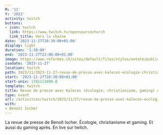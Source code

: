 ```yaml
---
M: '11'
Y: '2023'
activity: twitch
buttons:
- icon: twitch
  link: https://www.twitch.tv/opensourcechurch
  link_title: Vers la chaine
date: '2023-11-27T20:30:00+01:00'
display: light
duration: '1:30:00'
end: '2023-11-27T22:00:00+01:00'
image: https://www.reformes.ch/sites/default/files/styles/entete/public/data/images/comm/257/Beno%C3%AEt%20Ischer.jpg
isodate: '2023-11-27'
location: twitch
path: 2023/11/2023-11-27-revue-de-presse-avec-kalecos-ecologie-christianisme-gaming-et-gaming.md
start: '2023-11-27T20:30:00+01:00'
start-unix: 1701113400.0
template: twitch
title: Revue de presse avec Kalecos (écologie, christianisme, gaming) et gaming
type: event
url: /activities/twitch/2023/11/27/revue-de-presse-avec-kalecos-ecologie-christianisme-gaming-et-gaming
with:
- Benoît Ischer
---
```

La revue de presse de Benoît Ischer. Écologie, christianisme et gaming. Et aussi du gaming après. En live sur twitch.